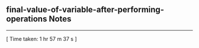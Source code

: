 <h2>final-value-of-variable-after-performing-operations Notes</h2><hr>[ Time taken: 1 hr 57 m 37 s ]